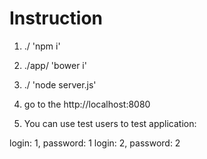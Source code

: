 # Instruction

1) ./ 'npm i'

2) ./app/ 'bower i'

3) ./ 'node server.js'

4) go to the http://localhost:8080

5) You can use test users to test application:

login: 1, password: 1
login: 2, password: 2 
